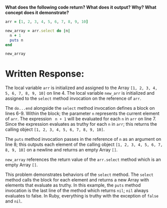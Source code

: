 **What does the following code return? What does it output? Why? What concept does it demonstrate?**

```ruby
arr = [1, 2, 3, 4, 5, 6, 7, 8, 9, 10]

new_array = arr.select do |n| 
  n + 1
  puts n
end

new_array
```
# Written Response:

The local variable `arr` is initialized and assigned to the Array `[1, 2, 3, 4, 5, 6, 7, 8, 9, 10]` on line 4. The local variable `new_arr` is initialized and assigned to the `select` method invocation on the reference of `arr`.

The `do...end` alongside the `select` method invocation defines a block on lines 6-9. Within the block; the parameter `n` represents the current element of `arr`. The expression ` n + 1` will be evaluated for each `n`  in `arr` on line 7. Since the expression evaluates as truthy for each `n` in `arr`; this returns the calling object `[1, 2, 3, 4, 5, 6, 7, 8, 9, 10]`.

The `puts` method invocation passes in the reference of `n` as an argument on line 8; this outputs each element of the calling object `[1, 2, 3, 4, 5, 6, 7, 8, 9, 10]` on a newline and returns an empty Array `[]`.

`new_array` references the return value of the `arr.select` method which is an empty Array `[]`.

This problem demonstrates behaviors of the `select` method. The `select` method calls the block for each element and returns a new Array with elements that evaluate as truthy. In this example, the `puts` method invocation is the last line of the method which returns `nil`; `nil` always evaluates to false. In Ruby, everything is truthy with the exception of `false` and `nil`.

